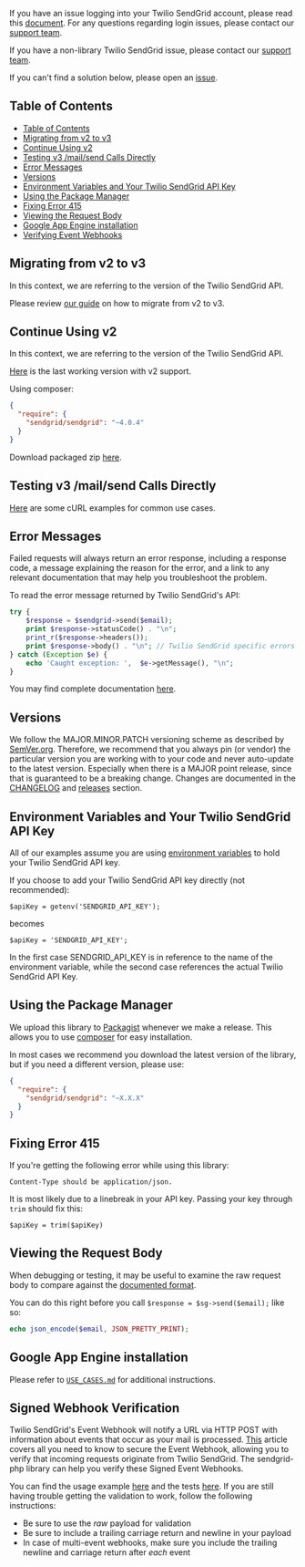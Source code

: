If you have an issue logging into your Twilio SendGrid account, please read this [document](https://sendgrid.com/docs/ui/account-and-settings/troubleshooting-login/). For any questions regarding login issues, please contact our [support team](https://support.sendgrid.com).

If you have a non-library Twilio SendGrid issue, please contact our [support team](https://support.sendgrid.com).

If you can't find a solution below, please open an [issue](https://github.com/sendgrid/sendgrid-php/issues).

## Table of Contents

- [Table of Contents](#table-of-contents)
- [Migrating from v2 to v3](#migrating-from-v2-to-v3)
- [Continue Using v2](#continue-using-v2)
- [Testing v3 /mail/send Calls Directly](#testing-v3-mailsend-calls-directly)
- [Error Messages](#error-messages)
- [Versions](#versions)
- [Environment Variables and Your Twilio SendGrid API Key](#environment-variables-and-your-twilio-sendgrid-api-key)
- [Using the Package Manager](#using-the-package-manager)
- [Fixing Error 415](#fixing-error-415)
- [Viewing the Request Body](#viewing-the-request-body)
- [Google App Engine installation](#google-app-engine-installation)
- [Verifying Event Webhooks](#signed-webhooks)

<a name="migrating"></a>
## Migrating from v2 to v3

In this context, we are referring to the version of the Twilio SendGrid API.

Please review [our guide](https://sendgrid.com/docs/Classroom/Send/v3_Mail_Send/how_to_migrate_from_v2_to_v3_mail_send.html) on how to migrate from v2 to v3.

<a name="v2"></a>
## Continue Using v2

In this context, we are referring to the version of the Twilio SendGrid API.

[Here](https://github.com/sendgrid/sendgrid-php/releases/tag/v4.0.4) is the last working version with v2 support.

Using composer:

```json
{
  "require": {
    "sendgrid/sendgrid": "~4.0.4"
  }
}
```

Download packaged zip [here](https://sendgrid-open-source.s3.amazonaws.com/sendgrid-php/versions/sendgrid-php-75970eb.zip).

<a name="testing"></a>
## Testing v3 /mail/send Calls Directly

[Here](https://sendgrid.com/docs/for-developers/sending-email/curl-examples/) are some cURL examples for common use cases.

<a name="error"></a>
## Error Messages

Failed requests will always return an error response, including a response code, a message explaining the reason for the error, and a link to any relevant documentation that may help you troubleshoot the problem.

To read the error message returned by Twilio SendGrid's API:

```php
try {
    $response = $sendgrid->send($email);
    print $response->statusCode() . "\n";
    print_r($response->headers());
    print $response->body() . "\n"; // Twilio SendGrid specific errors are found here
} catch (Exception $e) {
    echo 'Caught exception: ',  $e->getMessage(), "\n";
}
```

You may find complete documentation [here](https://sendgrid.com/docs/API_Reference/Web_API_v3/Mail/errors.html).

<a name="versions"></a>
## Versions

We follow the MAJOR.MINOR.PATCH versioning scheme as described by [SemVer.org](http://semver.org). Therefore, we recommend that you always pin (or vendor) the particular version you are working with to your code and never auto-update to the latest version. Especially when there is a MAJOR point release, since that is guaranteed to be a breaking change. Changes are documented in the [CHANGELOG](CHANGELOG.md) and [releases](https://github.com/sendgrid/sendgrid-php/releases) section.

<a name="environment"></a>
## Environment Variables and Your Twilio SendGrid API Key

All of our examples assume you are using [environment variables](https://github.com/sendgrid/sendgrid-php#setup-environment-variables) to hold your Twilio SendGrid API key.

If you choose to add your Twilio SendGrid API key directly (not recommended):

`$apiKey = getenv('SENDGRID_API_KEY');`

becomes

`$apiKey = 'SENDGRID_API_KEY';`

In the first case SENDGRID_API_KEY is in reference to the name of the environment variable, while the second case references the actual Twilio SendGrid API Key.

<a name="package-manager"></a>
## Using the Package Manager

We upload this library to [Packagist](https://packagist.org/packages/sendgrid/sendgrid) whenever we make a release. This allows you to use [composer](https://getcomposer.org) for easy installation.

In most cases we recommend you download the latest version of the library, but if you need a different version, please use:

```json
{
  "require": {
    "sendgrid/sendgrid": "~X.X.X"
  }
}
```

<a name="error-415"></a>
## Fixing Error 415

If you're getting the following error while using this library:

`Content-Type should be application/json.`

It is most likely due to a linebreak in your API key. Passing your key through `trim` should fix this:

`$apiKey = trim($apiKey)`

<a name="request-body"></a>
## Viewing the Request Body

When debugging or testing, it may be useful to examine the raw request body to compare against the [documented format](https://sendgrid.com/docs/API_Reference/api_v3.html).

You can do this right before you call `$response = $sg->send($email);` like so:

```php
echo json_encode($email, JSON_PRETTY_PRINT);
```

<a name="GAE-instructions"></a>
## Google App Engine installation

Please refer to [`USE_CASES.md`](USE_CASES.md#GAE-instructions) for additional instructions.

<a name="signed-webhooks"></a>
## Signed Webhook Verification

Twilio SendGrid's Event Webhook will notify a URL via HTTP POST with information about events that occur as your mail is processed. [This](https://docs.sendgrid.com/for-developers/tracking-events/getting-started-event-webhook-security-features) article covers all you need to know to secure the Event Webhook, allowing you to verify that incoming requests originate from Twilio SendGrid. The sendgrid-php library can help you verify these Signed Event Webhooks.

You can find the usage example [here](examples/helpers/eventwebhook/example.php) and the tests [here](test/unit/EventWebhookTest.php). 
If you are still having trouble getting the validation to work, follow the following instructions:
- Be sure to use the *raw* payload for validation
- Be sure to include a trailing carriage return and newline in your payload
- In case of multi-event webhooks, make sure you include the trailing newline and carriage return after *each* event
